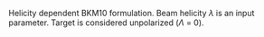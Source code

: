 Helicity dependent BKM10 formulation. Beam helicity $\lambda$ is an input parameter. Target is considered unpolarized ($\Lambda$ = 0).